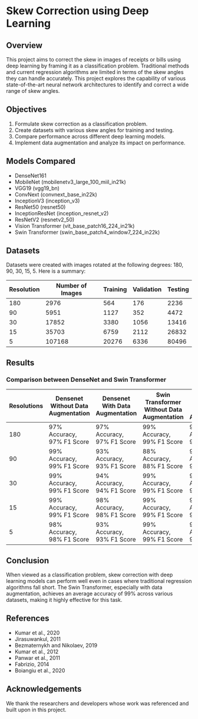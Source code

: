 # Skew Correction using Deep Learning

## Overview
This project aims to correct the skew in images of receipts or bills using deep learning by framing it as a classification problem. Traditional methods and current regression algorithms are limited in terms of the skew angles they can handle accurately. This project explores the capability of various state-of-the-art neural network architectures to identify and correct a wide range of skew angles.

## Objectives
1. Formulate skew correction as a classification problem.
2. Create datasets with various skew angles for training and testing.
3. Compare performance across different deep learning models.
4. Implement data augmentation and analyze its impact on performance.

## Models Compared
- DenseNet161
- MobileNet (mobilenetv3_large_100_miil_in21k)
- VGG19 (vgg19_bn)
- ConvNext (convnext_base_in22k)
- InceptionV3 (inception_v3)
- ResNet50 (resnet50)
- InceptionResNet (inception_resnet_v2)
- ResNetV2 (resnetv2_50)
- Vision Transformer (vit_base_patch16_224_in21k)
- Swin Transformer (swin_base_patch4_window7_224_in22k)

## Datasets
Datasets were created with images rotated at the following degrees: 180, 90, 30, 15, 5. Here is a summary:

| Resolution | Number of Images | Training | Validation | Testing |
|------------|------------------|----------|------------|---------|
| 180        | 2976             | 564      | 176        | 2236    |
| 90         | 5951             | 1127     | 352        | 4472    |
| 30         | 17852            | 3380     | 1056       | 13416   |
| 15         | 35703            | 6759     | 2112       | 26832   |
| 5          | 107168           | 20276    | 6336       | 80496   |

## Results
### Comparison between DenseNet and Swin Transformer

| Resolutions | Densenet Without Data Augmentation | Densenet With Data Augmentation | Swin Transformer Without Data Augmentation | Swin Transformer With Data Augmentation |
|-------------|-----------------------------------|--------------------------------|------------------------------------------|---------------------------------------|
| 180         | 97% Accuracy, 97% F1 Score        | 97% Accuracy, 97% F1 Score     | 99% Accuracy, 99% F1 Score               | 99% Accuracy, 99% F1 Score            |
| 90          | 99% Accuracy, 99% F1 Score        | 93% Accuracy, 93% F1 Score     | 88% Accuracy, 88% F1 Score               | 99% Accuracy, 99% F1 Score            |
| 30          | 99% Accuracy, 99% F1 Score        | 94% Accuracy, 94% F1 Score     | 99% Accuracy, 99% F1 Score               | 99% Accuracy, 99% F1 Score            |
| 15          | 99% Accuracy, 99% F1 Score        | 98% Accuracy, 98% F1 Score     | 99% Accuracy, 99% F1 Score               | 99% Accuracy, 99% F1 Score            |
| 5           | 98% Accuracy, 98% F1 Score        | 93% Accuracy, 93% F1 Score     | 99% Accuracy, 99% F1 Score               | 98% Accuracy, 98% F1 Score            |

## Conclusion
When viewed as a classification problem, skew correction with deep learning models can perform well even in cases where traditional regression algorithms fall short. The Swin Transformer, especially with data augmentation, achieves an average accuracy of 99% across various datasets, making it highly effective for this task.

## References
- Kumar et al., 2020
- Jirasuwankul, 2011
- Bezmaternykh and Nikolaev, 2019
- Kumar et al., 2012
- Panwar et al., 2011
- Fabrizio, 2014
- Boiangiu et al., 2020

## Acknowledgements
We thank the researchers and developers whose work was referenced and built upon in this project.
